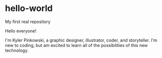 # hello-world
My first real repository

Hello everyone!

I'm Kyler Pinkowski, a graphic designer, illustrator, coder, and storyteller. I'm new to coding, but am excited to learn all of the possibilities of this new technology. 
